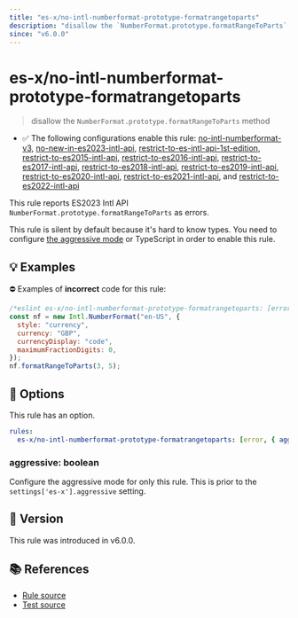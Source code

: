 ```yaml
---
title: "es-x/no-intl-numberformat-prototype-formatrangetoparts"
description: "disallow the `NumberFormat.prototype.formatRangeToParts` method"
since: "v6.0.0"
---
```


# es-x/no-intl-numberformat-prototype-formatrangetoparts
> disallow the `NumberFormat.prototype.formatRangeToParts` method

- ✅ The following configurations enable this rule: [no-intl-numberformat-v3], [no-new-in-es2023-intl-api], [restrict-to-es-intl-api-1st-edition], [restrict-to-es2015-intl-api], [restrict-to-es2016-intl-api], [restrict-to-es2017-intl-api], [restrict-to-es2018-intl-api], [restrict-to-es2019-intl-api], [restrict-to-es2020-intl-api], [restrict-to-es2021-intl-api], and [restrict-to-es2022-intl-api]

This rule reports ES2023 Intl API `NumberFormat.prototype.formatRangeToParts` as errors.

This rule is silent by default because it's hard to know types. You need to configure [the aggressive mode](../#the-aggressive-mode) or TypeScript in order to enable this rule.

## 💡 Examples

⛔ Examples of **incorrect** code for this rule:

<eslint-playground type="bad">

```js
/*eslint es-x/no-intl-numberformat-prototype-formatrangetoparts: [error, { aggressive: true }] */
const nf = new Intl.NumberFormat("en-US", {
  style: "currency",
  currency: "GBP",
  currencyDisplay: "code",
  maximumFractionDigits: 0,
});
nf.formatRangeToParts(3, 5);
```

</eslint-playground>

## 🔧 Options

This rule has an option.

```yml
rules:
  es-x/no-intl-numberformat-prototype-formatrangetoparts: [error, { aggressive: false }]
```

### aggressive: boolean

Configure the aggressive mode for only this rule.
This is prior to the `settings['es-x'].aggressive` setting.

## 🚀 Version

This rule was introduced in v6.0.0.

## 📚 References

- [Rule source](https://github.com/eslint-community/eslint-plugin-es-x/blob/master/lib/rules/no-intl-numberformat-prototype-formatrangetoparts.js)
- [Test source](https://github.com/eslint-community/eslint-plugin-es-x/blob/master/tests/lib/rules/no-intl-numberformat-prototype-formatrangetoparts.js)

[no-intl-numberformat-v3]: ../configs/index.md#no-intl-numberformat-v3
[no-new-in-es2023-intl-api]: ../configs/index.md#no-new-in-es2023-intl-api
[restrict-to-es-intl-api-1st-edition]: ../configs/index.md#restrict-to-es-intl-api-1st-edition
[restrict-to-es2015-intl-api]: ../configs/index.md#restrict-to-es2015-intl-api
[restrict-to-es2016-intl-api]: ../configs/index.md#restrict-to-es2016-intl-api
[restrict-to-es2017-intl-api]: ../configs/index.md#restrict-to-es2017-intl-api
[restrict-to-es2018-intl-api]: ../configs/index.md#restrict-to-es2018-intl-api
[restrict-to-es2019-intl-api]: ../configs/index.md#restrict-to-es2019-intl-api
[restrict-to-es2020-intl-api]: ../configs/index.md#restrict-to-es2020-intl-api
[restrict-to-es2021-intl-api]: ../configs/index.md#restrict-to-es2021-intl-api
[restrict-to-es2022-intl-api]: ../configs/index.md#restrict-to-es2022-intl-api
